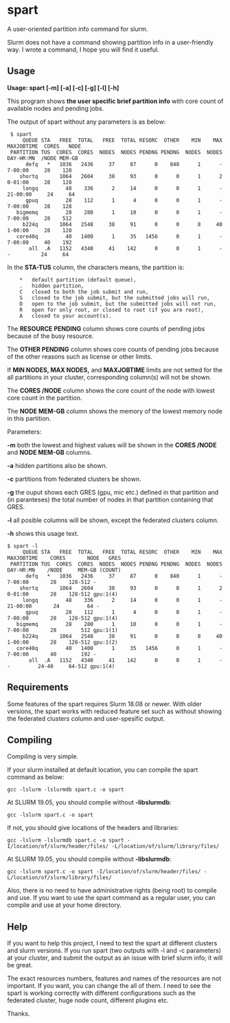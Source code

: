  # spart
 A user-oriented partition info command for slurm.

 Slurm does not have a command showing partition info in a user-friendly way.
 I wrote a command, I hope you will find it useful. 

## Usage

 **Usage: spart [-m] [-a] [-c] [-g] [-l] [-h]**

 This program shows **the user specific brief partition info** with core count of available nodes and pending jobs.

 The output of spart without any parameters is as below:

```
 $ spart
     QUEUE STA   FREE  TOTAL   FREE  TOTAL RESORC  OTHER    MIN    MAX MAXJOBTIME  CORES   NODE
 PARTITION TUS  CORES  CORES  NODES  NODES PENDNG PENDNG  NODES  NODES  DAY-HR:MN  /NODE MEM-GB
      defq   *   1036   2436     37     87      0    840      1      -    7-00:00     28    128
    shortq       1064   2604     38     93      0      0      1      2    0-01:00     28    128
     longq         48    336      2     14      0      0      1      -   21-00:00     24     64
      gpuq         28    112      1      4      0      0      1      -    7-00:00     28    128
   bigmemq         28    280      1     10      0      0      1      -    7-00:00     28    512
     b224q       1064   2548     38     91      0      0      8     40    1-00:00     28    128
   core40q         40   1400      1     35   1456      0      1      -    7-00:00     40    192
       all  .A   1152   4340     41    142      0      0      1      -     -          24     64
```

 In the **STA-TUS** column, the characters means, the partition is:
```
	*	default partition (default queue),
	.	hidden partition,
	C	closed to both the job submit and run,
	S	closed to the job submit, but the submitted jobs will run,
	D	open to the job submit, but the submitted jobs will not run,
	R	open for only root, or closed to root (if you are root),
	A	closed to your account(s).
```

 The **RESOURCE PENDING** column shows core counts of pending jobs because of the busy resource.

 The **OTHER PENDING** column shows core counts of pending jobs because of the other reasons such
 as license or other limits.

 If **MIN NODES, MAX NODES,** and **MAXJOBTIME** limits are not setted for the all partitions in your
 cluster, corresponding column(s) will not be shown.

 The **CORES /NODE** column shows the core count of the node with lowest core count in the partition.

 The **NODE MEM-GB** column shows the memory of the lowest memory node in this partition.

 Parameters:

 **-m**	both the lowest and highest values will be shown in the **CORES /NODE**
		and **NODE MEM-GB** columns.

 **-a**	hidden partitions also be shown.

 **-c**	partitions from federated clusters be shown.

 **-g**	the ouput shows each GRES (gpu, mic etc.) defined in that partition
		and (in paranteses) the total number of nodes in that partition
		containing that GRES.

 **-l**	all posible columns will be shown, except the federated clusters column.

 **-h**	shows this usage text.

```
$ spart -l
     QUEUE STA   FREE  TOTAL   FREE  TOTAL RESORC  OTHER    MIN    MAX MAXJOBTIME    CORES       NODE   GRES
 PARTITION TUS  CORES  CORES  NODES  NODES PENDNG PENDNG  NODES  NODES  DAY-HR:MN    /NODE     MEM-GB (COUNT)
      defq   *   1036   2436     37     87      0    840      1      -    7-00:00       28    128-512 -
    shortq       1064   2604     38     93      0      0      1      2    0-01:00       28    128-512 gpu:1(4)
     longq         48    336      2     14      0      0      1      -   21-00:00       24         64 -
      gpuq         28    112      1      4      0      0      1      -    7-00:00       28    128-512 gpu:1(4)
   bigmemq         28    280      1     10      0      0      1      -    7-00:00       28        512 gpu:1(1)
     b224q       1064   2548     38     91      0      0      8     40    1-00:00       28    128-512 gpu:1(2)
   core40q         40   1400      1     35   1456      0      1      -    7-00:00       40        192 -
       all  .A   1152   4340     41    142      0      0      1      -     -         24-40     64-512 gpu:1(4)
```


## Requirements


 Some features of the spart requires Slurm 18.08 or newer. With older versions, the spart works with reduced feature set such as without showing the federated clusters column and user-spesific output.

 
## Compiling

 Compiling is very simple.

 If your slurm installed at default location, you can compile the spart command as below:

 ```gcc -lslurm -lslurmdb spart.c -o spart```
 
 At SLURM 19.05, you should compile without **-libslurmdb**:
 
 ```gcc -lslurm spart.c -o spart```

 If not, you should give locations of the headers and libraries:

 ```gcc -lslurm -lslurmdb spart.c -o spart -I/location/of/slurm/header/files/ -L/location/of/slurm/library/files/```

 At SLURM 19.05, you should compile without **-libslurmdb**:
 
 ```gcc -lslurm spart.c -o spart -I/location/of/slurm/header/files/ -L/location/of/slurm/library/files/```
 
 Also, there is no need to have administrative rights (being root) to compile and use. If you want to use the spart command as a regular user, you can compile and use at your home directory.


## Help

 If you want to help this project, I need to test the spart at different clusters and slurm versions. If you run spart (two outputs with -l and -c parameters) at your cluster, and submit the output as an issue with brief slurm info; it will be great.
 
 The exact resources numbers, features and names of the resources are not important. If you want, you can change the all of them. I need to see the spart is working correctly with different configurations such as the federated cluster, huge node count, different plugins etc.
 
 Thanks.
 
 

